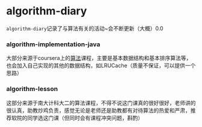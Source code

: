 # algorithm-diary

<code>algorithm-diary</code>记录了与算法有关的活动~会不断更新（大概）0.0



### algorithm-implementation-java

大部分来源于coursera上的[算法](https://www.coursera.org/learn/algorithms-part1/home/welcome)课程，主要是基本数据结构和基本排序算法等，也会加入自己实现的其他的数据结构，如LRUCache（质量不保证，可以提供一个思路）



### algorithm-lesson

这部分来源于南大计科大二的算法课程，不得不说这门课真的很好很好，老师讲的很认真，助教炒鸡负责，感觉无论是老师还是助教都有对待算法的热爱和严肃，推荐软院的同学选这门课（但同时会有课程冲突问题，斟酌）



